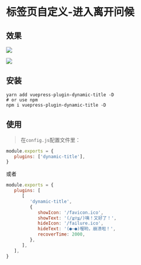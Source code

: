 # 标签页自定义-进入离开问候

## 效果
![](http://cdn.qiniu.liyansheng.top/img/20240720091654.png)

![](http://cdn.qiniu.liyansheng.top/img/20240720091713.png)

## 安装

```shell
yarn add vuepress-plugin-dynamic-title -D
# or use npm
npm i vuepress-plugin-dynamic-title -D
```
## 使用
> 在`config.js`配置文件里：
```js
module.exports = {
   plugins: ['dynamic-title'],
}
```
或者
```js
module.exports = {
   plugins: [
      [
         'dynamic-title',
         {
            showIcon: '/favicon.ico',
            showText: '(/≧▽≦/)咦！又好了！',
            hideIcon: '/failure.ico',
            hideText: '(●—●)喔哟，崩溃啦！',
            recoverTime: 2000,
         },
      ],
   ],
}
```